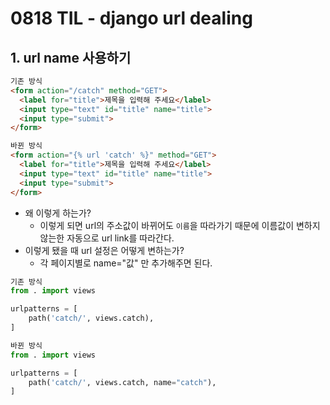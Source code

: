 # 0818 TIL - django url dealing

## 1. url name 사용하기

```html
기존 방식
<form action="/catch" method="GET">
  <label for="title">제목을 입력해 주세요</label>
  <input type="text" id="title" name="title">
  <input type="submit">
</form>

바뀐 방식
<form action="{% url 'catch' %}" method="GET">
  <label for="title">제목을 입력해 주세요</label>
  <input type="text" id="title" name="title">
  <input type="submit">
</form>
```

- 왜 이렇게 하는가?
  - 이렇게 되면 url의 주소값이 바뀌어도 `이름`을 따라가기 때문에 이름값이 변하지 않는한 자동으로 url link를 따라간다.
- 이렇게 됐을 때 url 설정은 어떻게 변하는가?
  - 각 페이지별로 name="값" 만 추가해주면 된다.

```python
기존 방식
from . import views

urlpatterns = [
    path('catch/', views.catch),   
]

바뀐 방식
from . import views

urlpatterns = [
    path('catch/', views.catch, name="catch"),   
]
```






